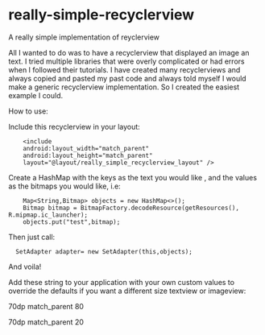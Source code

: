 # really-simple-recyclerview
A really simple implementation of reyclerview

All I wanted to do was to have a recyclerview that displayed an image an text.
I tried multiple libraries that were overly complicated or had errors when I followed their tutorials.
I have created many recyclerviews and always copied and pasted my past code and always told myself I would make a 
generic recyclerview implementation. So I created the easiest example I could.

How to use:
        
Include this recyclerview in your layout:

        <include
        android:layout_width="match_parent"
        android:layout_height="match_parent"
        layout="@layout/really_simple_recyclerview_layout" />
        
Create a HashMap with the keys as the text you would like , and the values as the bitmaps you would like, i.e:
        
        Map<String,Bitmap> objects = new HashMap<>();
        Bitmap bitmap = BitmapFactory.decodeResource(getResources(), R.mipmap.ic_launcher);
        objects.put("test",bitmap);

Then just call: 

      SetAdapter adapter= new SetAdapter(this,objects);
      
And voila!



Add these string to your application with your own custom values to override the defaults 
if you want a different size textview or imageview:

   <string name="really_simple_recyclerview_imageview_height">70dp</string>
   <string name="really_simple_recyclerview_imageview_width">match_parent</string>
   <string name="really_simple_recyclerview_imageview_weight">80</string>

   <string name="really_simple_recyclerview_textview_height">70dp</string>
   <string name="really_simple_recyclerview_textview_width">match_parent</string>
   <string name="really_simple_recyclerview_textview_weight">20</string>
